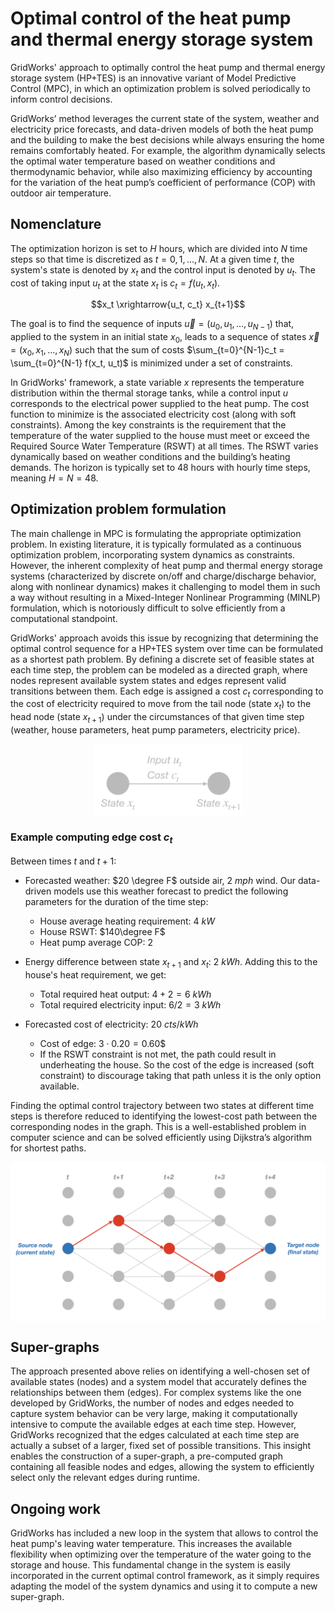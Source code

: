 # Optimal control of the heat pump and thermal energy storage system

GridWorks' approach to optimally control the heat pump and thermal energy storage system (HP+TES) is an innovative variant of Model Predictive Control (MPC), in which an optimization problem is solved periodically to inform control decisions.

GridWorks’ method leverages the current state of the system, weather and electricity price forecasts, and data-driven models of both the heat pump and the building to make the best decisions while always ensuring the home remains comfortably heated. For example, the algorithm dynamically selects the optimal water temperature based on weather conditions and thermodynamic behavior, while also maximizing efficiency by accounting for the variation of the heat pump’s coefficient of performance (COP) with outdoor air temperature.

## Nomenclature

The optimization horizon is set to $H$ hours, which are divided into $N$ time steps so that time is discretized as $t=0,1,...,N$. At a given time $t$, the system's state is denoted by $x_t$ and the control input is denoted by $u_t$. The cost of taking input $u_t$ at the state $x_t$ is $c_t = f(u_t,x_t)$.

$$x_t \xrightarrow{u_t, c_t} x_{t+1}$$

The goal is to find the sequence of inputs $\vec{u} = (u_0, u_{1}, ..., u_{N-1}$) that, applied to the system in an initial state $x_{0}$, leads to a sequence of states $\vec{x} = (x_0 , x_1,...,x_N)$ such that the sum of costs $\sum_{t=0}^{N-1}c_t = \sum_{t=0}^{N-1} f(x_t, u_t)$ is minimized under a set of constraints.

In GridWorks' framework, a state variable $x$ represents the temperature distribution within the thermal storage tanks, while a control input $u$ corresponds to the electrical power supplied to the heat pump. The cost function to minimize is the associated electricity cost (along with soft constraints). Among the key constraints is the requirement that the temperature of the water supplied to the house must meet or exceed the Required Source Water Temperature (RSWT) at all times. The RSWT varies dynamically based on weather conditions and the building’s heating demands. The horizon is typically set to 48 hours with hourly time steps, meaning $H=N=48$.

## Optimization problem formulation

The main challenge in MPC is formulating the appropriate optimization problem. In existing literature, it is typically formulated as a continuous optimization problem, incorporating system dynamics as constraints. However, the inherent complexity of heat pump and thermal energy storage systems (characterized by discrete on/off and charge/discharge behavior, along with nonlinear dynamics) makes it challenging to model them in such a way without resulting in a Mixed-Integer Nonlinear Programming (MINLP) formulation, which is notoriously difficult to solve efficiently from a computational standpoint.

GridWorks' approach avoids this issue by recognizing that determining the optimal control sequence for a HP+TES system over time can be formulated as a shortest path problem. By defining a discrete set of feasible states at each time step, the problem can be modeled as a directed graph, where nodes represent available system states and edges represent valid transitions between them. Each edge is assigned a cost $c_t$ corresponding to the cost of electricity required to move from the tail node (state $x_t$) to the head node (state $x_{t+1}$) under the circumstances of that given time step (weather, house parameters, heat pump parameters, electricity price).

<img src="img/node_edge.png" style="display: block; margin-left: auto; margin-right: auto; width: 240px; margin-bottom: 20px">

### Example computing edge cost $c_t$

Between times $t$ and $t+1$:

- Forecasted weather: $20 \degree F$ outside air, $2 \ mph$ wind. Our data-driven models use this weather forecast to predict the following parameters for the duration of the time step:
  - House average heating requirement: $4 \ kW$
  - House RSWT: $140\degree F$
  - Heat pump average COP: $2$

- Energy difference between state $x_{t+1}$ and $x_t$: $2 \ kWh$. Adding this to the house's heat requirement, we get:
  - Total required heat output: $4+2=6 \ kWh$
  - Total required electricity input: $6/2 = 3 \ kWh$

- Forecasted cost of electricity: $20 \ cts/kWh$ 
  - Cost of edge: $3\cdot 0.20 = 0.60\$$
  - If the RSWT constraint is not met, the path could result in underheating the house. So the cost of the edge is increased (soft constraint) to discourage taking that path unless it is the only option available.


Finding the optimal control trajectory between two states at different time steps is therefore reduced to identifying the lowest-cost path between the corresponding nodes in the graph. This is a well-established problem in computer science and can be solved efficiently using Dijkstra’s algorithm for shortest paths.

<img src="img/shortest_path.png" style="display: block; margin-left: auto; margin-right: auto; width:700px; margin-bottom: 20px">

## Super-graphs
The approach presented above relies on identifying a well-chosen set of available states (nodes) and a system model that accurately defines the relationships between them (edges). For complex systems like the one developed by GridWorks, the number of nodes and edges needed to capture system behavior can be very large, making it computationally intensive to compute the available edges at each time step. However, GridWorks recognized that the edges calculated at each time step are actually a subset of a larger, fixed set of possible transitions. This insight enables the construction of a super-graph, a pre-computed graph containing all feasible nodes and edges, allowing the system to efficiently select only the relevant edges during runtime.

## Ongoing work
GridWorks has included a new loop in the system that allows to control the heat pump's leaving water temperature. This increases the available flexibility when optimizing over the temperature of the water going to the storage and house.
This fundamental change in the system is easily incorporated in the current optimal control framework, as it simply requires adapting the model of the system dynamics and using it to compute a new super-graph.